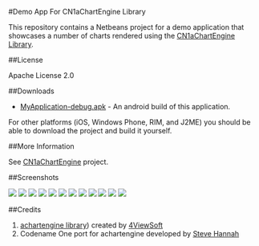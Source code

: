 #Demo App For CN1aChartEngine Library

This repository contains a Netbeans project for a demo application that showcases a number of charts rendered using the [CN1aChartEngine Library](https://github.com/shannah/CN1aChartEngine).

##License

Apache License 2.0

##Downloads

* [MyApplication-debug.apk](https://github.com/shannah/CN1aChartEngineDemo/raw/master/dist/MyApplication-debug.apk) - An android build of this application.

For other platforms (iOS, Windows Phone, RIM, and J2ME) you should be able to download the project and build it yourself.

##More Information

See [CN1aChartEngine](https://github.com/shannah/CN1aChartEngine) project.

##Screenshots

<img src="http://media.weblite.ca/files/photos/ios1.jpg?max_width=320"/>
<img src="http://media.weblite.ca/files/photos/ios2.jpg?max_width=320"/>
<img src="http://media.weblite.ca/files/photos/ios3.jpg?max_width=320"/>
<img src="http://media.weblite.ca/files/photos/ios4.jpg?max_width=320"/>
<img src="http://media.weblite.ca/files/photos/ios5.jpg?max_width=320"/>
<img src="http://media.weblite.ca/files/photos/ios6.jpg?max_width=320"/>
<img src="http://media.weblite.ca/files/photos/ios7.jpg?max_width=320"/>
<img src="http://media.weblite.ca/files/photos/ios8.jpg?max_width=320"/>
<img src="http://media.weblite.ca/files/photos/ios9.jpg?max_width=320"/>
<img src="http://media.weblite.ca/files/photos/ios10.jpg?max_width=320"/>
<img src="http://media.weblite.ca/files/photos/ios11.jpg?max_width=320"/>
<img src="http://media.weblite.ca/files/photos/ios12.jpg?max_width=320"/>

##Credits

1. [achartengine library](https://code.google.com/p/achartengine/)) created by [4ViewSoft](http://www.4viewsoft.com/)
2. Codename One port for achartengine developed by [Steve Hannah](http://sjhannah.com)